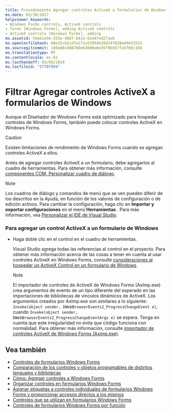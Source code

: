 ```yaml
---
title: Procedimiento Agregar controles ActiveX a formularios de Windows
ms.date: 03/30/2017
helpviewer_keywords:
- Windows Forms controls, ActiveX controls
- forms [Windows Forms], adding ActiveX controls
- ActiveX controls [Windows Forms], adding
ms.assetid: 54a61e5b-555e-4887-b41e-6244fed271eb
ms.openlocfilehash: 68e25cb2cd7e1f1c63954b20d24f028a49431553
ms.sourcegitcommit: 160a88c8087b0e63606e6e35f9bd57fa5f69c168
ms.translationtype: MT
ms.contentlocale: es-ES
ms.lasthandoff: 03/09/2019
ms.locfileid: "57707994"
---
```

# <a name="how-to-add-activex-controls-to-windows-forms"></a>Filtrar Agregar controles ActiveX a formularios de Windows
Aunque el Diseñador de Windows Forms está optimizado para hospedar controles de Windows Forms, también puede colocar controles ActiveX en Windows Forms.  
  
> [!CAUTION]
>  Existen limitaciones de rendimiento de Windows Forms cuando se agregan controles ActiveX a ellos.  
  
 Antes de agregar controles ActiveX a un formulario, debe agregarlos al cuadro de herramientas. Para obtener más información, consulte [componentes COM, Personalizar cuadro de diálogo](https://docs.microsoft.com/previous-versions/visualstudio/visual-studio-2010/cby6tzh5(v=vs.100)).  
  
> [!NOTE]
>  Los cuadros de diálogo y comandos de menú que se ven pueden diferir de los descritos en la Ayuda, en función de los valores de configuración o de edición activos. Para cambiar la configuración, haga clic en **Importar y exportar configuraciones** en el menú **Herramientas** . Para más información, vea [Personalizar el IDE de Visual Studio](/visualstudio/ide/personalizing-the-visual-studio-ide).  
  
### <a name="to-add-an-activex-control-to-your-windows-form"></a>Para agregar un control ActiveX a un formulario de Windows  
  
-   Haga doble clic en el control en el cuadro de herramientas.  
  
     Visual Studio agrega todas las referencias al control en el proyecto. Para obtener más información acerca de las cosas a tener en cuenta al usar controles ActiveX en Windows Forms, consulte [consideraciones al hospedar un ActiveX Control en un formulario de Windows](considerations-when-hosting-an-activex-control-on-a-windows-form.md).  
  
    > [!NOTE]
    >  El importador de controles de ActiveX de Windows Forms (AxImp.exe) crea argumentos de evento de un tipo diferente del esperado en las importaciones de bibliotecas de vínculos dinámicos de ActiveX. Los argumentos creados por AxImp.exe son similares a lo siguiente: `Invoke(object sender, DWebBrowserEvents2_ProgressChangeEvent e)`, cuando `Invoke(object sender, DWebBrowserEvents2_ProgressChangeEventArgs e)` se espera. Tenga en cuenta que este irregularidad no evita que código funciona con normalidad. Para obtener más información, consulte [importador de controles ActiveX de Windows Forms (Aximp.exe)](../../tools/aximp-exe-windows-forms-activex-control-importer.md).  
  
## <a name="see-also"></a>Vea también
- [Controles de formularios Windows Forms](index.md)
- [Comparación de los controles y objetos programables de distintos lenguajes y bibliotecas](https://docs.microsoft.com/previous-versions/visualstudio/visual-studio-2010/0061wezk(v=vs.100))
- [Cómo: Agregar controles a Windows Forms](how-to-add-controls-to-windows-forms.md)
- [Organizar controles en formularios Windows Forms](arranging-controls-on-windows-forms.md)
- [Asignar etiquetas a controles individuales de formularios Windows Forms y proporcionar accesos directos a los mismos](labeling-individual-windows-forms-controls-and-providing-shortcuts-to-them.md)
- [Controles que se utilizan en formularios Windows Forms](controls-to-use-on-windows-forms.md)
- [Controles de formularios Windows Forms por función](windows-forms-controls-by-function.md)
